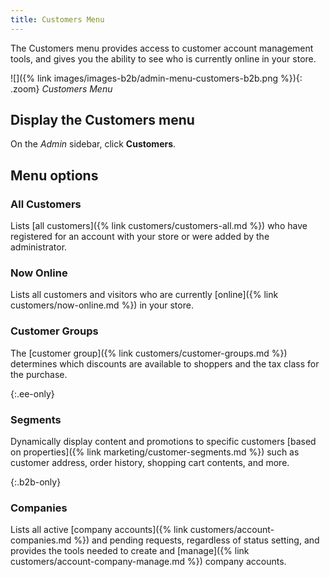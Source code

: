 ```yaml
---
title: Customers Menu
---
```


The Customers menu provides access to customer account management tools, and gives you the ability to see who is currently online in your store.

![]({% link images/images-b2b/admin-menu-customers-b2b.png %}){: .zoom}
_Customers Menu_

## Display the Customers menu

On the _Admin_ sidebar, click **Customers**.

## Menu options

### All Customers

Lists [all customers]({% link customers/customers-all.md %}) who have registered for an account with your store or were added by the administrator.

### Now Online

Lists all customers and visitors who are currently [online]({% link customers/now-online.md %}) in your store.

### Customer Groups

The [customer group]({% link customers/customer-groups.md %}) determines which discounts are available to shoppers and the tax class for the purchase.

{:.ee-only}
### Segments

Dynamically display content and promotions to specific customers [based on properties]({% link marketing/customer-segments.md %}) such as customer address, order history, shopping cart contents, and more.

{:.b2b-only}
### Companies

Lists all active [company accounts]({% link customers/account-companies.md %}) and pending requests, regardless of status setting, and provides the tools needed to create and [manage]({% link customers/account-company-manage.md %}) company accounts.
